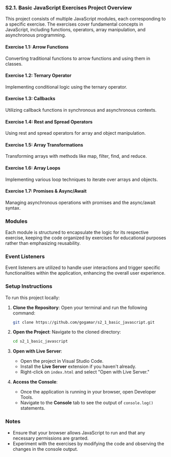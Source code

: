 ### S2.1. Basic JavaScript Exercises Project Overview

This project consists of multiple JavaScript modules, each corresponding to a specific exercise. The exercises cover fundamental concepts in JavaScript, including functions, operators, array manipulation, and asynchronous programming.

#### Exercise 1.1: Arrow Functions

Converting traditional functions to arrow functions and using them in classes.

#### Exercise 1.2: Ternary Operator

Implementing conditional logic using the ternary operator.

#### Exercise 1.3: Callbacks

Utilizing callback functions in synchronous and asynchronous contexts.

#### Exercise 1.4: Rest and Spread Operators

Using rest and spread operators for array and object manipulation.

#### Exercise 1.5: Array Transformations

Transforming arrays with methods like map, filter, find, and reduce.

#### Exercise 1.6: Array Loops

Implementing various loop techniques to iterate over arrays and objects.

#### Exercise 1.7: Promises & Async/Await

Managing asynchronous operations with promises and the async/await syntax.

### Modules

Each module is structured to encapsulate the logic for its respective exercise, keeping the code organized by exercises for educational purposes rather than emphasizing reusability.

### Event Listeners

Event listeners are utilized to handle user interactions and trigger specific functionalities within the application, enhancing the overall user experience.

### Setup Instructions

To run this project locally:

1. **Clone the Repository**:
   Open your terminal and run the following command:

   ```bash
   git clone https://github.com/gogamar/s2_1_basic_javascript.git
   ```

2. **Open the Project**:
   Navigate to the cloned directory:

   ```bash
   cd s2_1_basic_javascript
   ```

3. **Open with Live Server**:

   - Open the project in Visual Studio Code.
   - Install the **Live Server** extension if you haven't already.
   - Right-click on `index.html` and select "Open with Live Server."

4. **Access the Console**:
   - Once the application is running in your browser, open Developer Tools.
   - Navigate to the **Console** tab to see the output of `console.log()` statements.

### Notes

- Ensure that your browser allows JavaScript to run and that any necessary permissions are granted.
- Experiment with the exercises by modifying the code and observing the changes in the console output.
